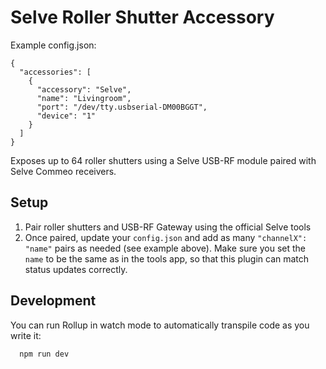 # Selve Roller Shutter Accessory

Example config.json:

    {
      "accessories": [
        {
          "accessory": "Selve",
          "name": "Livingroom",
          "port": "/dev/tty.usbserial-DM00BGGT",
          "device": "1"
        }
      ]
    }

Exposes up to 64 roller shutters using a Selve USB-RF module paired with Selve Commeo receivers.

## Setup
1. Pair roller shutters and USB-RF Gateway using the official Selve tools
2. Once paired, update your `config.json` and add as many `"channelX": "name"` pairs as needed (see example above). Make sure you set the `name` to be the same as in the tools app, so that this plugin can match status updates correctly. 

## Development

You can run Rollup in watch mode to automatically transpile code as you write it:

```sh
  npm run dev
```
